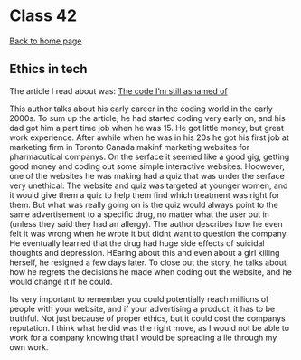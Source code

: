 # Class 42

[Back to home page](../README.md)

## Ethics in tech

The article I read about was: [The code I’m still ashamed of](https://medium.freecodecamp.org/the-code-im-still-ashamed-of-e4c021dff55e)

This author talks about his early career in the coding world in the early 2000s. To sum up the article, he had started coding very early on, and his dad got him a part time job when he was 15. He got little money, but great work experience. After awhile when he was in his 20s he got his first job at marketing firm in Toronto Canada makinf marketing websites for pharmacutical companys. On the serface it seemed like a good gig, getting good money and coding out some simple interactive websites. Hoowever, one of the websites he was making had a quiz that was under the serface very unethical. The website and quiz was targeted at younger women, and it would give them a quiz to help them find which treatment was right for them. But what was really going on is the quiz would always point to the same advertisement to a specific drug, no matter what the user put in (unless they said they had an allergy). The author describes how he even felt it was wrong when he wrote it but didnt want to question the company. He eventually learned that the drug had huge side effects of suicidal thoughts and depression. HEaring about this and even about a girl killing herself, he resigned a few days later. To close out the story, he talks about how he regrets the decisions he made when coding out the website, and he would change it if he could.

Its very important to remember you could potentially reach millions of people with your website, and if your advertising a product, it has to be truthful. Not just because of proper ethics, but it could cost the companys reputation. I think what he did was the right move, as I would not be able to work for a company knowing that I would be spreading a lie through my own work.
